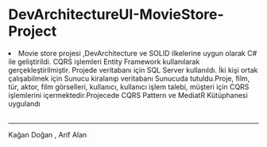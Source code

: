 # DevArchitectureUI-MovieStore-Project
<li>Movie store projesi ,DevArchitecture ve SOLID ilkelerine uygun olarak C# ile geliştirildi. CQRS işlemleri Entity Framework kullanılarak gerçekleştirilmiştir. Projede veritabanı için SQL Server kullanıldı. İki kişi ortak çalışabilmek için Sunucu kiralanıp veritabanı  Sunucuda tutuldu.Proje, film, tür, aktor, film görselleri, kullanıcı, kullanıcı işlem talebi, müşteri için CQRS işlemlerini içermektedir.Projecede CQRS Pattern ve MediatR Kütüphanesi uygulandı</li>
<br>
<hr></hr>
Kağan Doğan , Arif Alan
